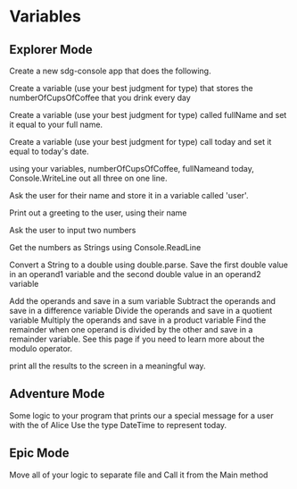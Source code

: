 # Variables

## Explorer Mode

Create a new sdg-console app that does the following.

Create a variable (use your best judgment for type) that stores the numberOfCupsOfCoffee that you drink every day

Create a variable (use your best judgment for type) called fullName and set it equal to your full name.

Create a variable (use your best judgment for type) call today and set it equal to today's date.

using your variables, numberOfCupsOfCoffee, fullNameand today, Console.WriteLine out all three on one line.

Ask the user for their name and store it in a variable called 'user'.

Print out a greeting to the user, using their name

Ask the user to input two numbers

Get the numbers as Strings using Console.ReadLine

Convert a String to a double using double.parse. Save the first double value in an operand1 variable and the second double value in an operand2 variable

Add the operands and save in a sum variable
Subtract the operands and save in a difference variable
Divide the operands and save in a quotient variable
Multiply the operands and save in a product variable
Find the remainder when one operand is divided by the other and save in a remainder variable. See this page if you need to learn more about the modulo operator.

print all the results to the screen in a meaningful way.

## Adventure Mode

Some logic to your program that prints our a special message for a user with the of Alice
Use the type DateTime to represent today.

## Epic Mode

Move all of your logic to separate file and Call it from the Main method

